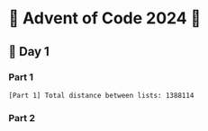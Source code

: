# 🎄 Advent of Code 2024 🎄


## 📅 Day 1

### Part 1
```
[Part 1] Total distance between lists: 1388114
```

### Part 2
```

```
